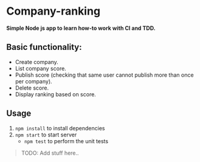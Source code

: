 # Company-ranking

**Simple Node js app to learn how-to work with CI and TDD.**

## Basic functionality:

* Create company.
* List company score.
* Publish score (checking that same user cannot publish more than once per company).
* Delete score.
* Display ranking based on score.

## Usage

1. `npm install` to install dependencies
2. `npm start` to start server
    * `npm test` to perform the unit tests

 >TODO: Add stuff here..
